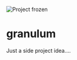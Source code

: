 ![Project frozen](https://img.shields.io/badge/status-frozen-blue.png)

# granulum

Just a side project idea....
